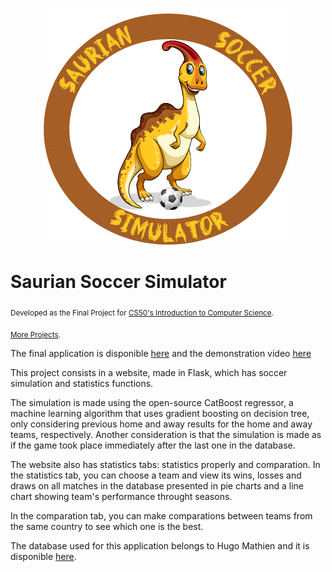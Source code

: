 <p align="center">
  <img src="/static/sss.png" >
</p>

# Saurian Soccer Simulator
<sub>Developed as the Final Project for [CS50's Introduction to Computer Science](https://learning.edx.org/course/course-v1:HarvardX+CS50+X/home).</sub>

<sub>[More Projects](https://github.com/jhpenas/portfolio).</sub>

The final application is disponible [here](http://saurian-soccer-simulator.herokuapp.com/) and the demonstration video [here](https://www.youtube.com/watch?v=7lDYlgxDh6Y)

This project consists in a website, made in Flask, which has soccer simulation and statistics functions.

The simulation is made using the open-source CatBoost regressor, a machine learning algorithm that uses gradient boosting on decision tree, only considering previous home and away results for the home and away teams, respectively. Another consideration is that the simulation is made as if the game took place immediately after the last one in the database.

The website also has statistics tabs: statistics properly and comparation. In the statistics tab, you can choose a team and view its wins, losses and draws on all matches in the database presented in pie charts and a line chart showing team's performance throught seasons. 

In the comparation tab, you can make comparations between teams from the same country to see which one is the best.

The database used for this application belongs to Hugo Mathien and it is disponible [here](https://www.kaggle.com/hugomathien/soccer).

